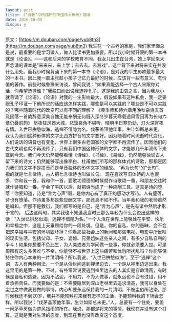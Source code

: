 ```yaml
---
layout: post
title: 《“诗教”中所蕴积的中国伟大传统》摘录
date: 2016-10-09
disqus: y
---
```


原文：[https://m.douban.com/page/vub8tn3](https://m.douban.com/page/vub8tn3) 我生在一个古老的家庭，我们家里面总是说，最重要的是学习做人，做人比读书更加重要。所以我小时候开蒙的第一本书就是《论语》。——这和后来的学校教育不同，我女儿出生在台湾，她上学回来大声念诵的课本是“来来来，来上学；去去去。去游戏”，这个背下来对将来实在并没什么用处。而我小时候背诵下来的第一本书《论语》，是对我的平生影响最多最大的一本书。因此我一直主张趁小孩子记忆力最好的时候，应该背一些有意义、有价值的著作。前些时候鲁豫来访谈，曾问我说：“如果真能选择一个古人来跟你对话，你希望选择谁？”我脱口而出说我选择孔子。这是我的由衷之言，因为我从小就背诵了《论语》，《论语》对我的一生影响最大，假设如果有这种机会，我一定要跟孔子印证一下他所说的话应该怎样实践，哪些是可以实践的？哪些是不可以实践的？哪些随着时代的改变可以有不同的理解？ 《羡季师和诗六章用晚秋杂诗五首及摇落一首韵辞意深美自愧无能奉酬无何既入深冬岁暮天寒载途风雪因再为长句六章仍叠前韵》 尽夜狂风撼大城，悲笳哀角不堪听。晴明半日寒仍劲，灯火深宵夜有情。入世已拚愁似海，逃禅不借隐为名。伐茅盖顶他年事，生计如斯总未更。 我认为我们这种形体的文字比西方拼音的文字要好。因为随着时间流逝时代变化，人们说话的语音也有变化，世界上很多古老国家的文字都不再流传了，因而他们的古代文明也就不再流传了。只有我们中国这种形体的文字，才能够几千年流传下来直到今天。我们今天仍然能够看懂《诗经》、《书经》、《易经》，仍然能够读诵古人留下来的诗文；仍然能够写出像李白、杜甫他们所写的那样体式的诗歌，那都是因为我们的文字不是拼音而是单音独体的形体文字的缘故。 “再为长句”的“长句”，指的就是七言律诗，古人把七言律诗也叫做长句。 现在喜欢写旧体诗的人也很多，你和我一首，我和你一首，要歌功颂德的时候就作诗歌颂一番，和朋友交往时就作诗唱和一番，学会了平仄以后，就把诗当成了一种应酬工具。这真是诗的堕落！你要知道，诗是“言为心声”啊，是你内心有了真正的感动才写诗。人有堕落，诗也有堕落。作诗虽多都是些应酬文字，那还真不如不作。当年我和我的老师虽然是唱和，但那不是敷衍，我们都写的是自己，是“言为心声”，是先有诸中然后才形于言的。 后边这两句，其实我也不知道我当时还那么年轻为什么会说出这样的话：“入世已拚愁似海，逃禅不借隐为名。”一个人活在世界上能够处在平安、快乐和幸福之中，这是上天垂顾给你的一段处境。但是，你的自私、你的愚昧，会不会把这幸福与平安的环境毁坏掉？你看那些社会上的新闻和那些电视、电影中所反映的现实生活，包括父母、子女、婆媳、兄弟姐妹这些亲人之间，有多少自私自利的争斗！如果你想要不负此生，为人类或者为学问做一些事，你就必须要入世。可是周围有这么多苦难与不幸，你能够不被世界上这些痛苦和忧愁所扰乱吗？你能够保持住你内心本来的一片清明吗？所以我说，“入世已拚愁似海”。至于“逃禅”这个词，古人有两种用法，一个是从俗世间逃到禅里边去，一个是从禅里边逃出来。我这里用的是第一种。不过，有些常常说要逃到禅里边去的人其实是自命清高，有时候是自私和逃避。因为不沾泥，不用力，不为人做事，就永远也不会有过错，用不着承担责任。而我要做的是：不需要隐居到深山老林里去追求清高，我可以身处在尘世之中做我要做的事情，内心却要永远保持我的一片清明，不被尘俗所沾染。那时候我还不到20岁，我并不能预料将来我有怎样的生活，不能预料我的下场会怎样。所以我说：“伐茅盖顶他年事，生计如斯总未更。”人，总要有一个住处，要盖一间茅草房做为遮风挡雨的所在。我说，那都是将来的事情，我现在并没有这个打算。这就是我对生活的态度，到现在我也没有改变这个态度。
